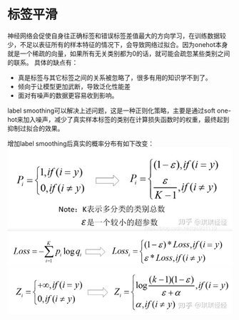 # 标签平滑



神经网络会促使自身往正确标签和错误标签差值最大的方向学习，在训练数据较少，不足以表征所有的样本特征的情况下，会导致网络过拟合。因为onehot本身就是一个稀疏的向量，如果所有无关类别都为0的话，就可能会疏忽某些类别之间的联系。
具体的缺点有：
- 真是标签与其它标签之间的关系被忽略了，很多有用的知识学不到了。
- 倾向于让模型更加武断，导致泛化性能差
- 面对有噪声的数据更容易收到影响。

label smoothing可以解决上述问题，这是一种正则化策略，主要是通过soft one-hot来加入噪声，减少了真实样本标签的类别在计算损失函数时的权重，最终起到抑制过拟合的效果。

增加label smoothing后真实的概率分布有如下改变：
![](image/Pasted%20image%2020220905214056.png)
![](image/Pasted%20image%2020220905214100.png)
![](image/Pasted%20image%2020220905214114.png)
